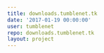 ```yaml
---
title: downloads.tumblenet.tk
date: '2017-01-19 00:00:00'
user: tumblenet
repo: downloads.tumblenet.tk
layout: project
---
```

